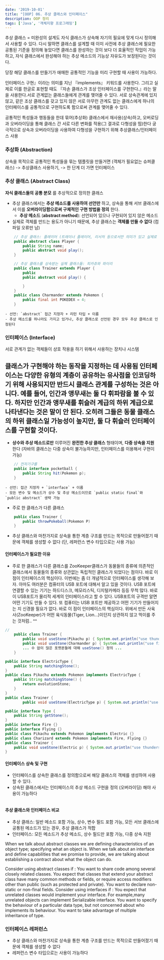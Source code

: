 ```yaml
---
date: '2019-10-01'
title: "[OOP] 06. 추상 클래스와 인터페이스"
description: OOP 정리
tags: ['Java', '객체지향 프로그래밍']
---
```


추상 클래스 = 미완성의 설계도
자식 클래스가 상속해 자기의 필요에 맞게 다시 정의해서 사용할 수 있다. 다시 말하면 클래스를 설계할 때 이미 사전에 추상 클래스에 필요한 공통된 기준을 정의해 놓았다면 클래스를 완성하는 것이 보다 더 효율적인 작업이 가능하고, 자식 클래스에서 완성해야 하는 추상 메소드의 기능상 자유도가 보장된다는 것이다.
 
당장 해당 클래스를 만들기가 애매한 공통적인 기능을 미리 구현할 때 사용이 가능하다.

인터페이스
구현』이라는 의미를 지닌 『implements』 키워드를 사용한다. 그리고 실제로 이를 한글로 표현할 때도 『자손 클래스가 조상 인터페이스를 구현한다.』라는 말을 사용한다.서로 관계없는 클래스들에게 관계를 맺어줄 수 있다.
 서로 상속관계에 있지 않고, 같은 조상 클래스를 갖고 있지 않은 서로 아무런 관계도 없는 클래스에게 하나의 인터페이스를 공통적으로 구현하도록 함으로써 관계를 맺어줄 수 있다.

공통적인 특성들과 행동들을 한데 묶어(추상화) 클래스에서 재사용(상속)하고, 오버로딩과 오버라이딩을 통해 클래스 간 서로 다른 변화를 적용(그 결과로 다형성을 띰)한다
궁극적으로 상속과 오버라이딩을 사용하여 다형성을 구현하기 위해 추상클래스/인터페이스 사용

### 추상화 (Abstraction)
상속을 목적으로 공통적인 특성들을 묶는 템플릿을 만들거면
(객체가 필요없는 슈퍼클래스)
-> 추상클래스 사용하기,
-> 한 단계 더 가면 인터페이스

### 추상 클래스 (Abstract Class)
__자식 클래스들의 공통 분모__ 를 추상적으로 정의한 클래스
- 추상 클래스에서는 __추상 메소드를 사용하여 선언만__ 하고, 상속을 통해 서브 클래스에서 이를 __오버라이딩함으로써 구체적인 구현 방법을 정의__ 한다.
    - __추상 메소드__ (__abstract method__): 선언되어 있으나 구현되어 있지 않은 메소드
- 실제로 객체를 만드는 용도가 아니기 때문에, 추상 클래스는 __객체를 만들 수 없다__ (컴파일 오류만 남)
```java
    // 추상 클래스: 플레이어 (트레이너 플레이어, 리서처 등으로서만 의미가 있고 실제로 플레이어 객체 자체를 만드는데는 큰 의미가 없다) 
    public abstract class Player {
        public String name;
        public abstract void play();
    }
```
```java
    // 추상 클래스를 상속받는 실체 클래스들: 피카츄와 파이리
    public class Trainer extends Player {
        public 
        public abstract void play() {

        }
    }
    public class Charmander extends Pokemon {
        public final int POKEDEX = 4;
    }
```
    - 선언: `abstract` 접근 지정자 + 리턴 타입 + 이름
    - 추상 메소드를 하나라도 가지고 있거나, 추상 클래스로 선언된 경우 모두 추상 클래스로 인정된다

### 인터페이스 (Interface)
서로 관계가 없는 객체들이 상호 작용을 하기 위해서 사용하는 장치나 시스템

클래스가 구현해야 하는 동작을 지정하는 데 사용됨
인터페이스는 다양한 유형의 계층이 공유하는 유사점을 인코딩하기 위해 사용되지만 반드시 클래스 관계를 구성하는 것은 아니다. 예를 들어, 인간과 앵무새는 둘 다 휘파람을 불 수 있다. 하지만 인간과 앵무새를 휘슬러 계급의 하위 계급으로 나타낸다는 것은 말이 안 된다. 오히려 그들은 동물 클래스의 하위 클래스일 가능성이 높지만, 둘 다 휘슬러 인터페이스를 구현할 것이다.
- 
- __상수와 추상 메소드로만__ 이루어진 __완전한 추상 클래스__ 형태이며, __다중 상속을 지원__ 한다 (자바의 클래스는 다중 상속이 불가능하지만, 인터페이스를 이용해서 구현이 가능)
```java
    // 전자기구를 
    public interface pocketball {
        public String hit(Pokemon p);
    }
```
    - 선언: 접근 지정자 + `interface` + 이름
    - 모든 변수 및 메소드가 상수 및 추상 메소드이므로 `public static final`와 `public abstract` 생략 가능
- 주로 한 클래스가 다른 클래스
```java
    public class Trainer {
        public throwPokeball(Pokemon P)
    }
```
- 추상 클래스와 마찬가지로 상속을 통한 계층 구조를 만드는 목적으로 만들어졌기 때문에 객체를 생성할 수 없다 (단, 레퍼런스 변수 타입으로는 사용 가능)

#### 인터페이스가 필요한 이유
- 주로 한 클래스가 다른 클래스를 
ZooKeeper클래스가 동물들의 종류에 의존적인 클래스에서 동물들의 종류와 상관없는 독립적인 클래스가 되었다는 점이다. 바로 이 점이 인터페이스의 핵심이다.
이번에는 좀 더 개념적으로 인터페이스를 생각해 보자.
아마도 여러분은 컴퓨터의 USB 포트에 대해서 알고 있을 것이다. USB 포트에 연결할 수 있는 기기는 하드디스크, 메모리스틱, 디지털카메라 등등 무척 많다.
바로 이 USB포트가 물리적 세계의 인터페이스라고 할 수 있다.
USB포트의 규격만 알면 어떤 기기도 만들 수 있다. 또 컴퓨터는 USB 포트만 제공하고 어떤 기기가 만들어지는 지 신경쓸 필요가 없다. 바로 이 점이 인터페이스의 핵심이다.
위에서 만든 사육사(ZooKeeper)가 어떤 육식동물(Tiger, Lion...)이던지 상관하지 않고 먹이를 주는 것처럼.. ^^
```java
// 
    public class Trainer {
        public void useStone(Pikachu p) { System.out.println("use thunderstone"); }
        public void useStone(Charmander p) { System.out.println("use firestone"); }
        ... 수 없이 많은 포켓몬들에 대해 useStone() 정의 ...
    }
```
```java
public interface ElectricType {
    public String matchingStone();
}
public class Pikachu extends Pokemon implements ElectricType {
    public String matchingStone() {
        return evolutionStone;
    }
}
public class Trainer {
        public void useStone(ElectricType p) { System.out.println("use thunderstone"); }
```
```java
public interface Type {
    public String getStone();
}
public interface Fire {}
public interface Flying {}
public class Pikachu extends Pokemon implements Electric {}
public class Charizard extends Pokemon implements Fire, Flying {}
public class Trainor {
    public void useStone(Electric p) { System.out.println("use thunderstone"); }
}
```

#### 인터페이스 상속 및 구현
- 인터페이스를 상속한 클래스를 정의함으로써 해당 클래스의 객체를 생성하여 사용할 수 있다.
- 상속된 클래스에서는 인터페이스의 추상 메소드 구현을 정의 (오버라이딩) 해야 사용이 가능하다 
```java
```

#### 추상 클래스와 인터페이스 비교
- 추상 클래스: 일반 메소드 포함 가능, 상수, 변수 필드 포함 가능, 모든 서브 클래스에 공통된 메소드가 있는 경우, 추상 클래스가 적합
- 인터페이스: 모든 메소드가 추상 메소드, 상수 필드만 포함 가능, 다중 상속 지원

When we talk about abstract classes we are defining characteristics of an object type; specifying what an object is. 
When we talk about an interface and define capabilities that we promise to provide, we are talking about establishing a contract about what the object can do.

Consider using abstract classes if :
You want to share code among several closely related classes.
You expect that classes that extend your abstract class have many common methods or fields, or require access modifiers other than public (such as protected and private).
You want to declare non-static or non-final fields. 
Consider using interfaces if :
You expect that unrelated classes would implement your interface. For example,many unrelated objects can implement Serializable interface.
You want to specify the behaviour of a particular data type, but not concerned about who implements its behaviour.
You want to take advantage of multiple inheritance of type.

### 인터페이스 레퍼런스
- 추상 클래스와 마찬가지로 상속을 통한 계층 구조를 만드는 목적으로 만들어졌기 때문에 객체를 생성할 수 없다
- 레퍼런스 변수 타입으로는 사용이 가능하다 
```java
```